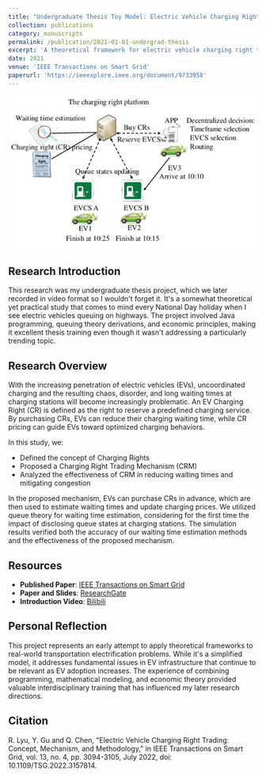 ```yaml
---
title: "Undergraduate Thesis Toy Model: Electric Vehicle Charging Right Trading"
collection: publications
category: manuscripts
permalink: /publication/2021-01-01-undergrad-thesis
excerpt: 'A theoretical framework for electric vehicle charging right trading - an initial attempt to solve queuing problems at highway charging stations'
date: 2021
venue: 'IEEE Transactions on Smart Grid'
paperurl: 'https://ieeexplore.ieee.org/document/9733958'
---
```


![Electric Vehicle Charging Right Trading](/images/paper1.jpg)

## Research Introduction

This research was my undergraduate thesis project, which we later recorded in video format so I wouldn't forget it. It's a somewhat theoretical yet practical study that comes to mind every National Day holiday when I see electric vehicles queuing on highways. The project involved Java programming, queuing theory derivations, and economic principles, making it excellent thesis training even though it wasn't addressing a particularly trending topic.

## Research Overview

With the increasing penetration of electric vehicles (EVs), uncoordinated charging and the resulting chaos, disorder, and long waiting times at charging stations will become increasingly problematic. An EV Charging Right (CR) is defined as the right to reserve a predefined charging service. By purchasing CRs, EVs can reduce their charging waiting time, while CR pricing can guide EVs toward optimized charging behaviors.

In this study, we:
- Defined the concept of Charging Rights
- Proposed a Charging Right Trading Mechanism (CRM)
- Analyzed the effectiveness of CRM in reducing waiting times and mitigating congestion

In the proposed mechanism, EVs can purchase CRs in advance, which are then used to estimate waiting times and update charging prices. We utilized queue theory for waiting time estimation, considering for the first time the impact of disclosing queue states at charging stations. The simulation results verified both the accuracy of our waiting time estimation methods and the effectiveness of the proposed mechanism.

## Resources

- **Published Paper**: [IEEE Transactions on Smart Grid](https://ieeexplore.ieee.org/document/9733958)
- **Paper and Slides**: [ResearchGate](https://www.researchgate.net/publication/361433406_Electric_Vehicle_Charging_Right_Trading_Concept_Mechanism_and_Methodology)
- **Introduction Video**: [Bilibili](https://www.bilibili.com/video/BV1yWQXYZEps)

## Personal Reflection

This project represents an early attempt to apply theoretical frameworks to real-world transportation electrification problems. While it's a simplified model, it addresses fundamental issues in EV infrastructure that continue to be relevant as EV adoption increases. The experience of combining programming, mathematical modeling, and economic theory provided valuable interdisciplinary training that has influenced my later research directions.

## Citation

R. Lyu, Y. Gu and Q. Chen, "Electric Vehicle Charging Right Trading: Concept, Mechanism, and Methodology," in IEEE Transactions on Smart Grid, vol. 13, no. 4, pp. 3094-3105, July 2022, doi: 10.1109/TSG.2022.3157814.